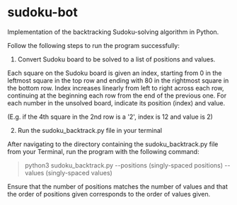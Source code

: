 # sudoku-bot
Implementation of the backtracking Sudoku-solving algorithm in Python.

Follow the following steps to run the program successfully:

1. Convert Sudoku board to be solved to a list of positions and values.

Each square on the Sudoku board is given an index, starting from 0 in the leftmost square in the top row and ending with 80 in the rightmost square in the bottom row. Index increases linearly from left to right across each row, continuing at the beginning each row from the end of the previous one. For each number in the unsolved board, indicate its position (index) and value. 

(E.g. if the 4th square in the 2nd row is a '2', index is 12 and value is 2)

2. Run the sudoku_backtrack.py file in your terminal

After navigating to the directory containing the sudoku_backtrack.py file from your Terminal, run the program with the following command:

> python3 sudoku_backtrack.py --positions (singly-spaced positions) --values (singly-spaced values)

Ensure that the number of positions matches the number of values and that the order of positions given corresponds to the order of values given.
